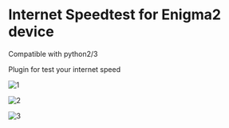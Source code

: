 # Internet Speedtest for Enigma2 device
Compatible with python2/3

Plugin for test your internet speed

![1](https://user-images.githubusercontent.com/35741027/116584312-807dc480-a917-11eb-8bf9-1e93c41fb44d.jpg)

![2](https://user-images.githubusercontent.com/35741027/116584336-8673a580-a917-11eb-919d-f7a67a9d9b31.jpg)

![3](https://user-images.githubusercontent.com/35741027/116584385-94c1c180-a917-11eb-8413-68012b9d4d79.jpg)
